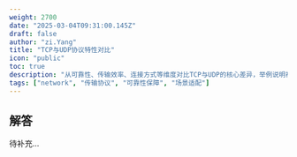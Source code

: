 ```yaml
---
weight: 2700
date: "2025-03-04T09:31:00.145Z"
draft: false
author: "zi.Yang"
title: "TCP与UDP协议特性对比"
icon: "public"
toc: true
description: "从可靠性、传输效率、连接方式等维度对比TCP与UDP的核心差异，举例说明视频流媒体（UDP）与金融交易（TCP）场景下的协议选型依据。"
tags: ["network", "传输协议", "可靠性保障", "场景适配"]
---
```


## 解答

待补充...
